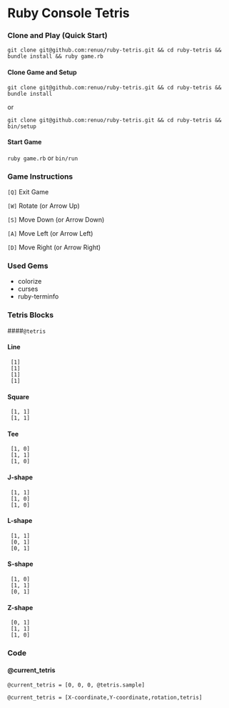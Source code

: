 # Ruby Console Tetris

### Clone and Play (Quick Start)

`git clone git@github.com:renuo/ruby-tetris.git && cd ruby-tetris && bundle install && ruby game.rb`

#### Clone Game and Setup

`git clone git@github.com:renuo/ruby-tetris.git && cd ruby-tetris && bundle install`

or

`git clone git@github.com:renuo/ruby-tetris.git && cd ruby-tetris && bin/setup`

#### Start Game

`ruby game.rb` or `bin/run`

### Game Instructions

`[Q]` Exit Game

`[W]` Rotate (or Arrow Up)

`[S]` Move Down (or Arrow Down)

`[A]` Move Left (or Arrow Left)

`[D]` Move Right (or Arrow Right)

### Used Gems
* colorize
* curses
* ruby-terminfo

### Tetris Blocks
####`@tetris`

#### Line
```
 [1]
 [1]
 [1]
 [1]
```
#### Square
```
 [1, 1]
 [1, 1]
 ```
#### Tee
```
 [1, 0]
 [1, 1]
 [1, 0]
 ```
#### J-shape
```
 [1, 1]
 [1, 0]
 [1, 0]
 ```
#### L-shape
```
 [1, 1]
 [0, 1]
 [0, 1]
 ```
#### S-shape
```
 [1, 0]
 [1, 1]
 [0, 1]
```
#### Z-shape
```
 [0, 1]
 [1, 1]
 [1, 0]
```
 
### Code
 
#### @current_tetris

```
@current_tetris = [0, 0, 0, @tetris.sample]
```
```
@current_tetris = [X-coordinate,Y-coordinate,rotation,tetris]
```